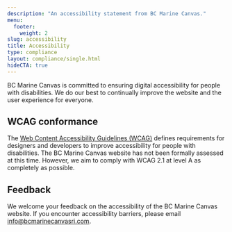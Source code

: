 ```yaml
---
description: "An accessibility statement from BC Marine Canvas."
menu:
  footer:
    weight: 2
slug: accessibility
title: Accessibility
type: compliance
layout: compliance/single.html
hideCTA: true
---
```


BC Marine Canvas is committed to ensuring digital accessibility for people with
disabilities. We do our best to continually improve the website and the user
experience for everyone.

## WCAG conformance

The [Web Content Accessibility Guidelines (WCAG)] defines requirements for
designers and developers to improve accessibility for people with disabilities.
The BC Marine Canvas website has not been formally assessed at this time.
However, we aim to comply with WCAG 2.1 at level A as completely as possible.

[Web Content Accessibility Guidelines (WCAG)]: https://www.w3.org/WAI/standards-guidelines/wcag/

## Feedback

We welcome your feedback on the accessibility of the BC Marine Canvas website.
If you encounter accessibility barriers, please email
info@bcmarinecanvasri.com.
